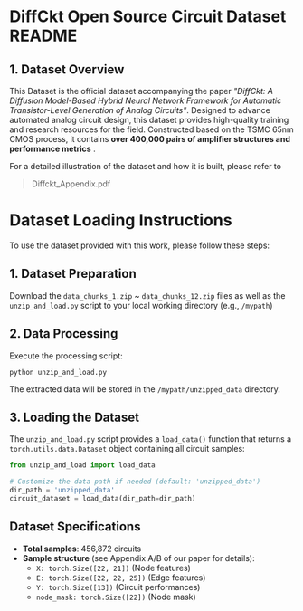 # DiffCkt Open Source Circuit Dataset README

## 1. Dataset Overview

This Dataset is the official dataset accompanying the paper *"DiffCkt: A Diffusion Model-Based Hybrid Neural Network Framework for Automatic Transistor-Level Generation of Analog Circuits"*. Designed to advance automated analog circuit design, this dataset provides high-quality training and research resources for the field. Constructed based on the TSMC 65nm CMOS process, it contains **over 400,000 pairs of amplifier structures and performance metrics** .

For a detailed illustration of the dataset and how it is built, please refer to

> Diffckt_Appendix.pdf


# Dataset Loading Instructions

To use the dataset provided with this work, please follow these steps:

## 1. Dataset Preparation

Download the `data_chunks_1.zip` ~ `data_chunks_12.zip` files as well as the `unzip_and_load.py` script to your local working directory (e.g., `/mypath`)

## 2. Data Processing

Execute the processing script:

```shell
python unzip_and_load.py
```

The extracted data will be stored in the `/mypath/unzipped_data` directory.

## 3. Loading the Dataset

The `unzip_and_load.py` script provides a `load_data()` function that returns a `torch.utils.data.Dataset` object containing all circuit samples:

```python
from unzip_and_load import load_data 

# Customize the data path if needed (default: 'unzipped_data')
dir_path = 'unzipped_data'  
circuit_dataset = load_data(dir_path=dir_path)
```

## Dataset Specifications

- **Total samples**: 456,872 circuits
- **Sample structure** (see Appendix A/B of our paper for details):
  - `X: torch.Size([22, 21])` (Node features)
  - `E: torch.Size([22, 22, 25])` (Edge features)
  - `Y: torch.Size([13])` (Circuit performances)
  - `node_mask: torch.Size([22])` (Node mask)
